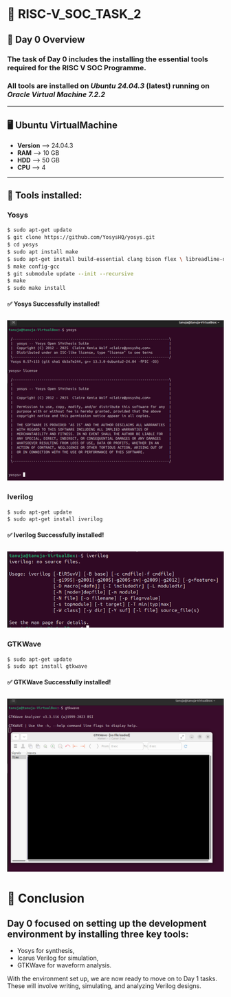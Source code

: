 # 🚀 RISC-V_SOC_TASK_2
## 📌 Day 0 Overview
### The task of **Day 0** includes the installing the essential tools required for the **RISC V SOC Programme**.
### All tools are installed on *Ubuntu 24.04.3* (latest) running on *Oracle Virtual Machine 7.2.2*
---
## 🖥️ Ubuntu VirtualMachine
- **Version** --> 24.04.3
- **RAM** --> 10 GB
- **HDD** --> 50 GB
- **CPU** --> 4
---
  
## 🔧 Tools installed:

### Yosys
```bash
$ sudo apt-get update
$ git clone https://github.com/YosysHQ/yosys.git
$ cd yosys
$ sudo apt install make              
$ sudo apt-get install build-essential clang bison flex \ libreadline-dev gawk tcl-dev libffi-dev git \ graphviz xdot pkg-config python3 libboost-system-dev \ libboost-python-dev libboost-filesystem-dev zlib1g-dev
$ make config-gcc
$ git submodule update --init --recursive
$ make 
$ sudo make install
```
#### ✅ Yosys Successfully installed!
![Yosys](Images/Yosys_done.jpg)
---
### Iverilog
```bash
$ sudo apt-get update
$ sudo apt-get install iverilog
```
#### ✅ Iverilog Successfully installed!
![Iverilog](Images/Iverilog_done.jpg)
---
### GTKWave
```bash
$ sudo apt-get update
$ sudo apt install gtkwave
```
#### ✅ GTKWave Successfully installed!
![GTKWave](Images/GTKWave_done.jpg)
---

# 🎯 Conclusion
## Day 0 focused on setting up the development environment by installing three key tools: 
- Yosys for synthesis, 
- Icarus Verilog for simulation, 
- GTKWave for waveform analysis. 

With the environment set up, we are now ready to move on to Day 1 tasks. These will involve writing, simulating, and analyzing Verilog designs.
